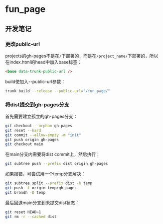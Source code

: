 # fun_page

## 开发笔记

### 更改public-url

projects的gh-pages不是在`/`下部署的，而是在`/project_name/`下部署的，所以在index.html的head中加入base标签：

```html
<base data-trunk-public-url />
```

build使加入--public-url参数：

```bash
trunk build --release --public-url="/fun_page/"
```

### 将dist提交到gh-pages分支

首先需要建立孤立的gh-pages分支：

```bash
git checkout --orphan gh-pages
git reset --hard
git commit --allow-empty -m "init"
git push origin gh-pages
git checkout main
```

在main分支内需要将dist commit上，然后执行：

```bash
git subtree push --prefix dist origin gh-pages
```

如果报错，可尝试用一个temp分支解决：

```bash
git subtree split --prefix dist -b temp
git push -f origin temp:gh-pages
git brandh -D temp
```

最后回退main分支到未提交dist状态：

```bash
git reset HEAD~1
git rm -r --cached dist
```
